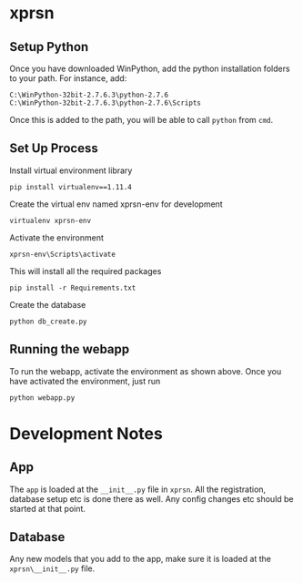 xprsn
=====

Setup Python
------------
Once you have downloaded WinPython, add the python installation folders to your path.
For instance, add:
```
C:\WinPython-32bit-2.7.6.3\python-2.7.6
C:\WinPython-32bit-2.7.6.3\python-2.7.6\Scripts
```

Once this is added to the path, you will be able to call ```python``` from ```cmd```.

Set Up Process
--------------

Install virtual environment library 
```
pip install virtualenv==1.11.4
```

Create the virtual env named xprsn-env for development
```
virtualenv xprsn-env
```

Activate the environment
```
xprsn-env\Scripts\activate
```

This will install all the required packages 
```
pip install -r Requirements.txt
```

Create the database
```
python db_create.py
```

Running the webapp
------------------

To run the webapp, activate the environment as shown above. Once you have activated the environment,
just run
```
python webapp.py
```


Development Notes
=================

App
---
The `app` is loaded at the `__init__.py` file in `xprsn`. All the registration, database setup
etc is done there as well. Any config changes etc should be started at that point. 


Database 
--------
Any new models that you add to the app, make sure it is loaded at the `xprsn\__init__.py` file.
